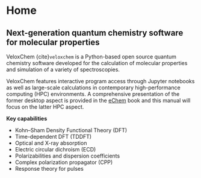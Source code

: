 # Home

## Next-generation quantum chemistry software for molecular properties

VeloxChem {cite}`veloxchem` is a Python-based open source quantum chemistry software developed for the calculation of molecular properties and simulation of a variety of spectroscopies.

VeloxChem features interactive program access through Jupyter notebooks as well as large-scale calculations in contemporary high-performance computing (HPC) environments. A comprehensive presentation of the former desktop aspect is provided in the [eChem](https://kthpanor.github.io/echem) book and this manual will focus on the latter HPC aspect.

**Key capabilities**

- Kohn–Sham Density Functional Theory (DFT)
- Time-dependent DFT (TDDFT)
- Optical and X-ray absorption
- Electric circular dichroism (ECD)
- Polarizabilities and dispersion coefficients
- Complex polarization propagator (CPP)
- Response theory for pulses

